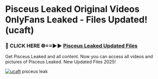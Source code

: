 # Pisceus Leaked Original Videos 0nlyFans Leaked - Files Updated! (ucaft)

<h3>🔴 CLICK HERE 🌐==►► <a href="https://tinyurl.com/3hn5wdd3" rel="nofollow">Pisceus Leaked Updated Files</a></h3>

Get Pisceus Leaked and all content. Now you can access all videos and pictures of Pisceus Leaked. New Updated Files 2025!

[![ucaft](https://i.imgur.com/4HnBqBT.gif)](https://tinyurl.com/3hn5wdd3)
pisceus leak